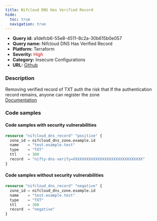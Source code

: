 ```yaml
---
title: Nifcloud DNS Has Verified Record
hide:
  toc: true
  navigation: true
---
```


<style>
  .highlight .hll {
    background-color: #ff171742;
  }
  .md-content {
    max-width: 1100px;
    margin: 0 auto;
  }
</style>

-   **Query id:** a1defcb6-55e8-4511-8c2a-30b615b0e057
-   **Query name:** Nifcloud DNS Has Verified Record
-   **Platform:** Terraform
-   **Severity:** <span style="color:#C00">High</span>
-   **Category:** Insecure Configurations
-   **URL:** [Github](https://github.com/Checkmarx/kics/tree/master/assets/queries/terraform/nifcloud/dns_has_verified_record)

### Description
Removing verified record of TXT auth the risk that If the authentication record remains, anyone can register the zone<br>
[Documentation](https://registry.terraform.io/providers/nifcloud/nifcloud/latest/docs/resources/dns_record#record)

### Code samples
#### Code samples with security vulnerabilities
```tf title="Positive test num. 1 - tf file" hl_lines="1"
resource "nifcloud_dns_record" "positive" {
  zone_id = nifcloud_dns_zone.example.id
  name    = "test.example.test"
  type    = "TXT"
  ttl     = 300
  record  = "nifty-dns-verify=XXXXXXXXXXXXXXXXXXXXXXXXXXXXXXX"
}

```


#### Code samples without security vulnerabilities
```tf title="Negative test num. 1 - tf file"
resource "nifcloud_dns_record" "negative" {
  zone_id = nifcloud_dns_zone.example.id
  name    = "test.example.test"
  type    = "TXT"
  ttl     = 300
  record  = "negative"
}

```

